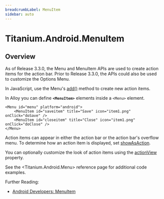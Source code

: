 ```yaml
---
breadcrumbLabel: MenuItem
sidebar: auto
---
```


# Titanium.Android.MenuItem

<ProxySummary/>

## Overview

As of Release 3.3.0, the Menu and MenuItem APIs are used to create action items for the action bar.
Prior to Release 3.3.0, the APIs could also be used to customize the Options Menu.

In JavaScript, use the Menu's [add()](Titanium.Android.Menu.add) method to create
new action items.

In Alloy you can define **`<MenuItem>`** elements inside a `<Menu>` element.

    <Menu id="menu" platform="android">
        <MenuItem id="saveitem" title="Save" icon="item1.png" onClick="doSave" />
        <MenuItem id="closeitem" title="Close" icon="item1.png" onClick="doClose" />
    </Menu>

Action items can appear in either the action bar or the action bar's
overflow menu.  To determine how an action item is displayed, set
[showAsAction](Titanium.Android.MenuItem.showAsAction).

You can optionally customize the look of action items using the
[actionView](Titanium.Android.MenuItem.actionView) property.

See the <Titanium.Android.Menu> reference page for additional code examples.

Further Reading:

  * [Android Developers: MenuItem](https://developer.android.com/reference/android/view/MenuItem.html)

<ApiDocs/>

